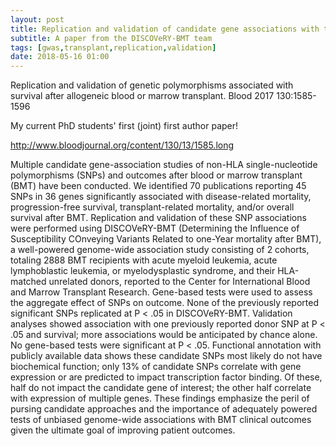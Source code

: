 ```yaml
---
layout: post
title: Replication and validation of candidate gene associations with transplant outcomes 
subtitle: A paper from the DISCOVeRY-BMT team
tags: [gwas,transplant,replication,validation]
date: 2018-05-16 01:00
---
```

Replication and validation of genetic polymorphisms associated with survival after allogeneic blood or marrow transplant. Blood 2017 130:1585-1596

My current PhD students' first (joint) first author paper!

http://www.bloodjournal.org/content/130/13/1585.long

Multiple candidate gene-association studies of non-HLA single-nucleotide polymorphisms (SNPs) and outcomes after blood or marrow transplant (BMT) have been conducted. We identified 70 publications reporting 45 SNPs in 36 genes significantly associated with disease-related mortality, progression-free survival, transplant-related mortality, and/or overall survival after BMT. Replication and validation of these SNP associations were performed using DISCOVeRY-BMT (Determining the Influence of Susceptibility COnveying Variants Related to one-Year mortality after BMT), a well-powered genome-wide association study consisting of 2 cohorts, totaling 2888 BMT recipients with acute myeloid leukemia, acute lymphoblastic leukemia, or myelodysplastic syndrome, and their HLA-matched unrelated donors, reported to the Center for International Blood and Marrow Transplant Research. Gene-based tests were used to assess the aggregate effect of SNPs on outcome. None of the previously reported significant SNPs replicated at P < .05 in DISCOVeRY-BMT. Validation analyses showed association with one previously reported donor SNP at P < .05 and survival; more associations would be anticipated by chance alone. No gene-based tests were significant at P < .05. Functional annotation with publicly available data shows these candidate SNPs most likely do not have biochemical function; only 13% of candidate SNPs correlate with gene expression or are predicted to impact transcription factor binding. Of these, half do not impact the candidate gene of interest; the other half correlate with expression of multiple genes. These findings emphasize the peril of pursing candidate approaches and the importance of adequately powered tests of unbiased genome-wide associations with BMT clinical outcomes given the ultimate goal of improving patient outcomes.

